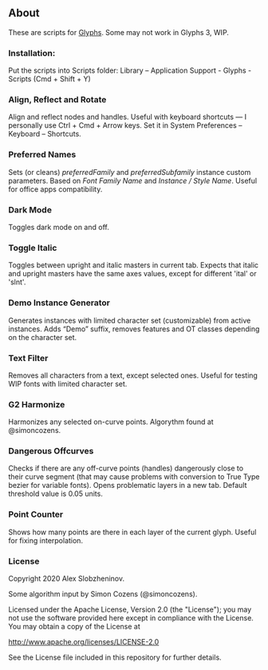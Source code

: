 ## About

These are scripts for [Glyphs](https://glyphsapp.com/). Some may not work in Glyphs 3, WIP.

### Installation: 
Put the scripts into Scripts folder: Library – Application Support - Glyphs - Scripts
(Cmd + Shift + Y)

### Align, Reflect and Rotate
Align and reflect nodes and handles. Useful with keyboard shortcuts — I personally use Ctrl + Cmd + Arrow keys. Set it in System Preferences – Keyboard – Shortcuts.

### Preferred Names
Sets (or cleans) *preferredFamily* and *preferredSubfamily* instance custom parameters. Based on *Font Family Name* and *Instance / Style Name*. Useful for office apps compatibility.

### Dark Mode
Toggles dark mode on and off.

### Toggle Italic
Toggles between upright and italic masters in current tab. Expects that italic and upright masters have the same axes values, except for different 'ital' or 'slnt'.

### Demo Instance Generator
Generates instances with limited character set (customizable) from active instances. Adds “Demo” suffix, removes features and OT classes depending on the character set.

### Text Filter
Removes all characters from a text, except selected ones. Useful for testing WIP fonts with limited character set.

### G2 Harmonize
Harmonizes any selected on-curve points. Algorythm found at @simoncozens.

### Dangerous Offcurves
Checks if there are any off-curve points (handles) dangerously close to their curve segment (that may cause problems with conversion to True Type bezier for variable fonts). Opens problematic layers in a new tab. Default threshold value is 0.05 units.

### Point Counter
Shows how many points are there in each layer of the current glyph. Useful for fixing interpolation.



### License
Copyright 2020 Alex Slobzheninov.

Some algorithm input by Simon Cozens (@simoncozens).

Licensed under the Apache License, Version 2.0 (the "License"); you may not use the software provided here except in compliance with the License. You may obtain a copy of the License at

http://www.apache.org/licenses/LICENSE-2.0

See the License file included in this repository for further details.

